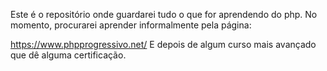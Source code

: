 Este é o repositório onde guardarei tudo o que for aprendendo do php. No momento, procurarei aprender informalmente pela página:

https://www.phpprogressivo.net/
E depois de algum curso mais avançado que dê alguma certificação.
